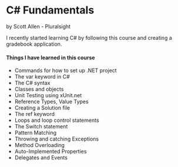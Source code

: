 # C# Fundamentals 

by Scott Allen - Pluralsight

I recently started learning C# by following this course and creating a gradebook application.

#### Things I have learned in this course

- Commands for how to set up .NET project
- The var keyword in C# 
- The C# syntax
- Classes and objects
- Unit Testing using xUnit.net
- Reference Types, Value Types
- Creating a Solution file
- The ref keyword
- Loops and loop control statements 
- The Switch statement
- Pattern Matching
- Throwing and catching Exceptions
- Method Overloading
- Auto-Implemented Properties
- Delegates and Events

